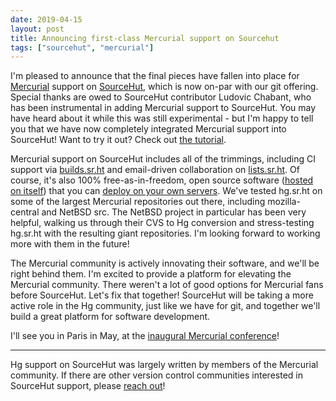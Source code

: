 ```yaml
---
date: 2019-04-15
layout: post
title: Announcing first-class Mercurial support on Sourcehut
tags: ["sourcehut", "mercurial"]
---
```


I'm pleased to announce that the final pieces have fallen into place for
[Mercurial](https://www.mercurial-scm.org/) support on
[SourceHut](https://sourcehut.org), which is now on-par with our git offering.
Special thanks are owed to SourceHut contributor Ludovic Chabant, who has been
instrumental in adding Mercurial support to SourceHut. You may have heard about
it while this was still experimental - but I'm happy to tell you that we have
now completely integrated Mercurial support into SourceHut! Want to try it out?
Check out [the tutorial](https://man.sr.ht/tutorials/set-up-account-and-hg.md).

Mercurial support on SourceHut includes all of the trimmings, including CI
support via [builds.sr.ht](https://builds.sr.ht) and email-driven collaboration
on [lists.sr.ht](https://lists.sr.ht). Of course, it's also 100%
free-as-in-freedom, open source software ([hosted on
itself](https://hg.sr.ht/~sircmpwn/hg.sr.ht)) that you can [deploy on your own
servers](https://man.sr.ht/hg.sr.ht/installation.md). We've tested hg.sr.ht
on some of the largest Mercurial repositories out there, including
mozilla-central and NetBSD src. The NetBSD project in particular has been very
helpful, walking us through their CVS to Hg conversion and stress-testing
hg.sr.ht with the resulting giant repositories. I'm looking forward to working
more with them in the future!

The Mercurial community is actively innovating their software, and we'll be
right behind them. I'm excited to provide a platform for elevating the Mercurial
community. There weren't a lot of good options for Mercurial fans before
SourceHut. Let's fix that together! SourceHut will be taking a more active role
in the Hg community, just like we have for git, and together we'll build a great
platform for software development.

I'll see you in Paris in May, at the [inaugural Mercurial
conference](https://www.mercurial-scm.org/pipermail/mercurial/2019-April/051196.html)!

---

Hg support on SourceHut was largely written by members of the Mercurial
community. If there are other version control communities interested in
SourceHut support, please [reach out](mailto:~sircmpwn/sr.ht-dev@lists.sr.ht)!
